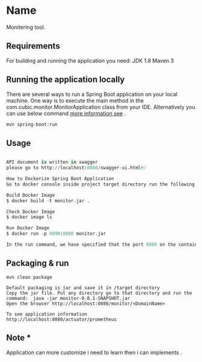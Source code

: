 # Name

Monitering tool.

## Requirements
For building and running the application you need:
JDK 1.8
Maven 3

## Running the application locally
There are several ways to run a Spring Boot application on your local machine. One way is to execute the main method in the com.cubic.monitor.MonitorApplication class from your IDE.
Alternatively you can use below command [more information see](https://docs.spring.io/spring-boot/docs/current/reference/html/build-tool-plugins.html#build-tool-plugins-maven-plugin) .

```bash
mvn spring-boot:run
```

## Usage

```python

API document is written in swagger 
please go to http://localhost:8080/swagger-ui.html#/

How to Dockerize Spring Boot Application
Go to docker console inside project target directory run the following command 

Build Docker Image
$ docker build -t monitor.jar .

Check Docker Image
$ docker image ls

Run Docker Image
$ docker run -p 9090:8080 monitor.jar

In the run command, we have specified that the port 8080 on the container should be mapped to the port 9090 on the Host OS.
```

## Packaging & run  
```
mvn clean package

Default packaging is jar and save it in /target directory 
Copy the jar file. Put any directory go to that directory and run the command:  java -jar monitor-0.0.1-SNAPSHOT.jar
Open the browser http://localhost:8080/monitor/<DomainName>

To see application information
http://localhost:8080/actuator/prometheus

```

## Note *
Application can more customize i need to learn then i can implements .